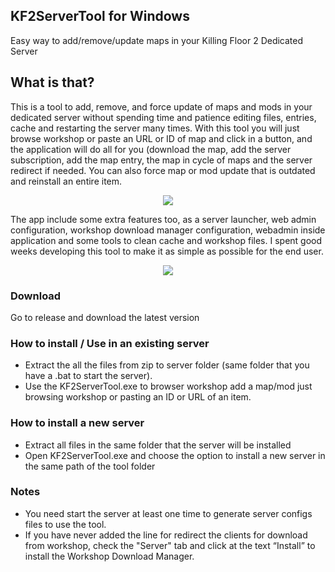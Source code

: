 

## KF2ServerTool for Windows
Easy way to add/remove/update maps in your Killing Floor 2 Dedicated Server

## What is that?

This is a tool to add, remove, and force update of maps and mods in your dedicated server without spending time and patience editing files, entries, cache and restarting the server many times. With this tool you will just browse workshop or paste an URL or ID of map and click in a button, and the application will do all for you (download the map, add the server subscription, add the map entry, the map in cycle of maps and the server redirect if needed. You can also force map or mod update that is outdated and reinstall an entire item.
<p align="center"><img src="https://github.com/darkdks/KF2ServerTool/raw/master/imgs/img1.jpg"/></p>

The app include some extra features too, as a server launcher, web admin configuration, workshop download manager configuration, webadmin inside application and some tools to clean cache and workshop files. I spent good weeks developing this tool to make it as simple as possible for the end user.
<p align="center"><img src="https://github.com/darkdks/KF2ServerTool/raw/master/imgs/img2.jpg"/></p>

### Download
Go to release and download the latest version

### How to install / Use in an existing server

- Extract the all the files from zip to server folder (same folder that you have a .bat to start the server).
- Use the KF2ServerTool.exe to browser workshop add a map/mod just browsing workshop or pasting an ID or URL of an item.


### How to install a new server

- Extract all files in the same folder that the server will be installed
- Open KF2ServerTool.exe and choose the option to install a new server in the same path of the tool folder

### Notes

- You need start the server at least one time to generate server configs files to use the tool.
- If you have never added the line for redirect the clients for download from workshop, check the "Server" tab and click at the text “Install” to install the Workshop Download Manager.
